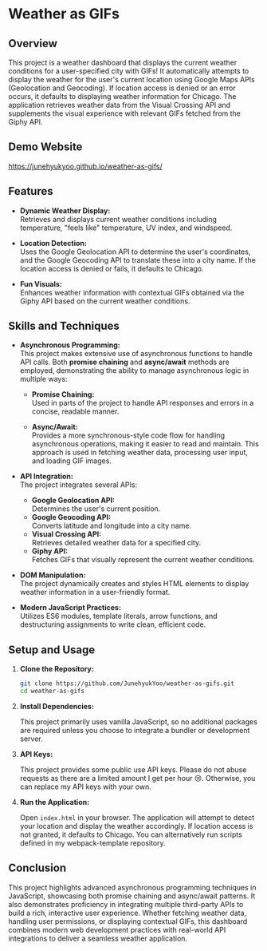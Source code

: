 # Weather as GIFs

## Overview

This project is a weather dashboard that displays the current weather conditions for a user-specified city with GIFs! It automatically attempts to display the weather for the user's current location using Google Maps APIs (Geolocation and Geocoding). If location access is denied or an error occurs, it defaults to displaying weather information for Chicago. The application retrieves weather data from the Visual Crossing API and supplements the visual experience with relevant GIFs fetched from the Giphy API.

## Demo Website

https://junehyukyoo.github.io/weather-as-gifs/

## Features

- **Dynamic Weather Display:**  
  Retrieves and displays current weather conditions including temperature, "feels like" temperature, UV index, and windspeed.
  
- **Location Detection:**  
  Uses the Google Geolocation API to determine the user's coordinates, and the Google Geocoding API to translate these into a city name. If the location access is denied or fails, it defaults to Chicago.

- **Fun Visuals:**  
  Enhances weather information with contextual GIFs obtained via the Giphy API based on the current weather conditions.

## Skills and Techniques

- **Asynchronous Programming:**  
  This project makes extensive use of asynchronous functions to handle API calls. Both **promise chaining** and **async/await** methods are employed, demonstrating the ability to manage asynchronous logic in multiple ways:
  
  - **Promise Chaining:**  
    Used in parts of the project to handle API responses and errors in a concise, readable manner.
  
  - **Async/Await:**  
    Provides a more synchronous-style code flow for handling asynchronous operations, making it easier to read and maintain. This approach is used in fetching weather data, processing user input, and loading GIF images.

- **API Integration:**  
  The project integrates several APIs:
  - **Google Geolocation API:**  
    Determines the user's current position.
  - **Google Geocoding API:**  
    Converts latitude and longitude into a city name.
  - **Visual Crossing API:**  
    Retrieves detailed weather data for a specified city.
  - **Giphy API:**  
    Fetches GIFs that visually represent the current weather conditions.

- **DOM Manipulation:**  
  The project dynamically creates and styles HTML elements to display weather information in a user-friendly format.

- **Modern JavaScript Practices:**  
  Utilizes ES6 modules, template literals, arrow functions, and destructuring assignments to write clean, efficient code.

## Setup and Usage

1. **Clone the Repository:**

   ```bash
   git clone https://github.com/JunehyukYoo/weather-as-gifs.git
   cd weather-as-gifs
   ```

2. **Install Dependencies:**

   This project primarily uses vanilla JavaScript, so no additional packages are required unless you choose to integrate a bundler or development server.

3. **API Keys:**

   This project provides some public use API keys. Please do not abuse requests as there are a limited amount I get per hour 😢. Otherwise, you can replace my API keys with your own.


4. **Run the Application:**

   Open `index.html` in your browser. The application will attempt to detect your location and display the weather accordingly. If location access is not granted, it defaults to Chicago. You can alternatively run scripts defined in my webpack-template repository. 

## Conclusion

This project highlights advanced asynchronous programming techniques in JavaScript, showcasing both promise chaining and async/await patterns. It also demonstrates proficiency in integrating multiple third-party APIs to build a rich, interactive user experience. Whether fetching weather data, handling user permissions, or displaying contextual GIFs, this dashboard combines modern web development practices with real-world API integrations to deliver a seamless weather application.